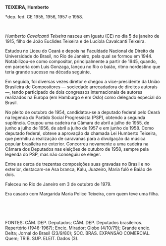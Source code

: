 **TEIXEIRA, Humberto**

\*dep. fed. CE 1955, 1956, 1957 e 1958.

 

*Humberto Cavalcanti Teixeira* nasceu em Iguatu (CE) no dia 5 de janeiro
de 1915, filho de João Euclides Teixeira e de Lucíola Cavalcanti
Teixeira.

Estudou no Liceu do Ceará e depois na Faculdade Nacional de Direito da
Universidade do Brasil, no Rio de Janeiro, pela qual se formou em 1944.
Notabilizou-se como compositor, principalmente a partir de 1945, quando,
em parceria com Luís Gonzaga, lançou no Rio o baião, ritmo nordestino
que teria grande sucesso na década seguinte.

Em seguida, foi diversas vezes diretor e chegou a vice-presidente da
União Brasileira de Compositores — sociedade arrecadadora de direitos
autorais —, tendo participado de dois congressos internacionais de
autores realizados na Europa (em Hamburgo e em Oslo) como delegado
especial do Brasil.

No pleito de outubro de 1954, candidatou-se a deputado federal pelo
Ceará na legenda do Partido Social Progressista (PSP), obtendo a segunda
suplência. Ocupou uma cadeira na Câmara de abril a julho de 1955, de
junho a julho de 1956, de abril a julho de 1957 e em junho de 1958. Como
deputado federal, obteve a aprovação da chamada Lei Humberto Teixeira,
que permitiu a realização de caravanas para a divulgação da música
popular brasileira no exterior. Concorreu novamente a uma cadeira na
Câmara dos Deputados nas eleições de outubro de 1958, sempre pela
legenda do PSP, mas não conseguiu se eleger.

Entre as cerca de trezentas composições suas gravadas no Brasil e no
exterior, destacam-se Asa branca, Kalu, Juazeiro, Maria fulô e Baião de
dois.

Faleceu no Rio de Janeiro em 3 de outubro de 1979.

Era casado com Margarida Maria Police Teixeira, com quem teve uma filha.

 

 

FONTES: CÂM. DEP. Deputados; CÂM. DEP. Deputados brasileiros. Repertório
(1946-1967); Encic. Mirador; Globo (4/10/79); Grande encic. Delta;
Jornal do Brasil (23/9/80); SOC. BRAS. EXPANSÃO COMERCIAL. Quem; TRIB.
SUP. ELEIT. Dados (3).

 
